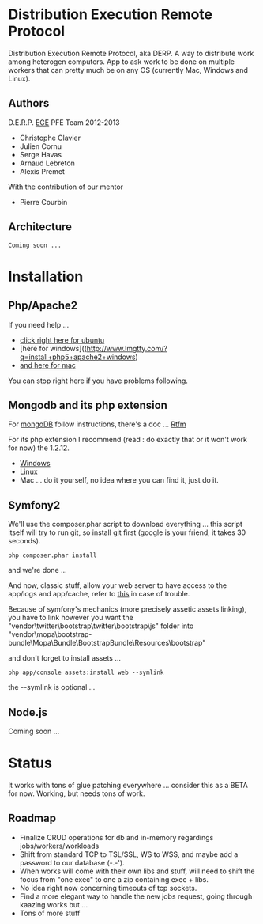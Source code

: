 # Distribution Execution Remote Protocol

Distribution Execution Remote Protocol, aka DERP.
A way to distribute work among heterogen computers.
App to ask work to be done on multiple workers that can pretty much be on any OS (currently Mac, Windows and Linux).

## Authors

D.E.R.P. [ECE](http://www.ece.fr/) PFE Team 2012-2013

  * Christophe Clavier
  * Julien Cornu
  * Serge Havas
  * Arnaud Lebreton
  * Alexis Premet

With the contribution of our mentor
  * Pierre Courbin

## Architecture

    Coming soon ...

# Installation

## Php/Apache2

If you need help ...
 * [click right here for ubuntu](http://www.lmgtfy.com/?q=install+php5+apache2+ubuntu)
 * [here for windows]((http://www.lmgtfy.com/?q=install+php5+apache2+windows)
 * [and here for mac](http://www.lmgtfy.com/?q=install+php5+apache2+mac)
 
You can stop right here if you have problems following.

## Mongodb and its php extension

For [mongoDB](http://www.mongodb.org/) follow instructions, there's a doc ... [Rtfm](http://www.readthefuckingmanual.com/)

For its php extension I recommend (read : do exactly that or it won't work for now) the 1.2.12.
 * [Windows](https://github.com/downloads/mongodb/mongo-php-driver/php_mongo-1.2.12.zip)
 * [Linux](http://pecl.php.net/get/mongo-1.2.12.tgz)
 * Mac ... do it yourself, no idea where you can find it, just do it.
 
## Symfony2

We'll use the composer.phar script to download everything ... this script itself will try to run git, so install git first (google is your friend, it takes 30 seconds).

    php composer.phar install
    
and we're done ...

And now, classic stuff, allow your web server to have access to the app/logs and app/cache, refer to [this](http://symfony.com/doc/current/book/installation.html#configuration-and-setup) in case of trouble.

Because of symfony's mechanics (more precisely assetic assets linking), you have to link however you want the "vendor\twitter\bootstrap\twitter\bootstrap\js" folder into "vendor\mopa\bootstrap-bundle\Mopa\Bundle\BootstrapBundle\Resources\bootstrap"

and don't forget to install assets ...
    
    php app/console assets:install web --symlink
    
the --symlink is optional ...

## Node.js

Coming soon ...

# Status

It works with tons of glue patching everywhere ... consider this as a BETA for now. Working, but needs tons of work.

## Roadmap

  * Finalize CRUD operations for db and in-memory regardings jobs/workers/workloads
  * Shift from standard TCP to TSL/SSL, WS to WSS, and maybe add a password to our database (-.-').
  * When works will come with their own libs and stuff, will need to shift the focus from "one exec" to one a zip containing exec + libs.
  * No idea right now concerning timeouts of tcp sockets.
  * Find a more elegant way to handle the new jobs request, going through kaazing works but ...
  * Tons of more stuff


